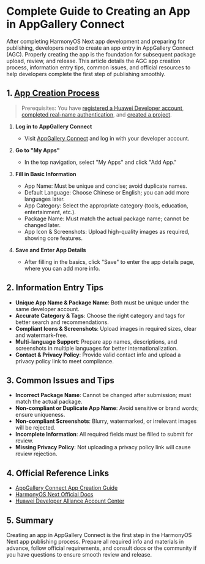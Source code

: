 # Complete Guide to Creating an App in AppGallery Connect

After completing HarmonyOS Next app development and preparing for publishing, developers need to create an app entry in AppGallery Connect (AGC). Properly creating the app is the foundation for subsequent package upload, review, and release. This article details the AGC app creation process, information entry tips, common issues, and official resources to help developers complete the first step of publishing smoothly.

## 1. [App Creation Process](https://developer.huawei.com/consumer/cn/doc/app/agc-help-createharmonyapp-0000001945392297)

> Prerequisites: You have [registered a Huawei Developer account](https://developer.huawei.com/consumer/cn/doc/start/registration-and-verification-0000001053628148), [completed real-name authentication](https://developer.huawei.com/consumer/cn/doc/start/itrna-0000001076878172), and [created a project](https://developer.huawei.com/consumer/cn/doc/app/agc-help-createproject-0000001100334664).

1. **Log in to AppGallery Connect**
   - Visit [AppGallery Connect](https://developer.huawei.com/consumer/cn/service/josp/agc/index.html) and log in with your developer account.

2. **Go to "My Apps"**
   - In the top navigation, select "My Apps" and click "Add App."

3. **Fill in Basic Information**
   - App Name: Must be unique and concise; avoid duplicate names.
   - Default Language: Choose Chinese or English; you can add more languages later.
   - App Category: Select the appropriate category (tools, education, entertainment, etc.).
   - Package Name: Must match the actual package name; cannot be changed later.
   - App Icon & Screenshots: Upload high-quality images as required, showing core features.

4. **Save and Enter App Details**
   - After filling in the basics, click "Save" to enter the app details page, where you can add more info.

## 2. Information Entry Tips

- **Unique App Name & Package Name**: Both must be unique under the same developer account.
- **Accurate Category & Tags**: Choose the right category and tags for better search and recommendations.
- **Compliant Icons & Screenshots**: Upload images in required sizes, clear and watermark-free.
- **Multi-language Support**: Prepare app names, descriptions, and screenshots in multiple languages for better internationalization.
- **Contact & Privacy Policy**: Provide valid contact info and upload a privacy policy link to meet compliance.

## 3. Common Issues and Tips

- **Incorrect Package Name**: Cannot be changed after submission; must match the actual package.
- **Non-compliant or Duplicate App Name**: Avoid sensitive or brand words; ensure uniqueness.
- **Non-compliant Screenshots**: Blurry, watermarked, or irrelevant images will be rejected.
- **Incomplete Information**: All required fields must be filled to submit for review.
- **Missing Privacy Policy**: Not uploading a privacy policy link will cause review rejection.

## 4. Official Reference Links

- [AppGallery Connect App Creation Guide](https://developer.huawei.com/consumer/cn/doc/app/agc-help-createharmonyapp-0000001945392297)
- [HarmonyOS Next Official Docs](https://developer.huawei.com/consumer/cn/doc/)
- [Huawei Developer Alliance Account Center](https://developer.huawei.com/consumer/cn/)

## 5. Summary

Creating an app in AppGallery Connect is the first step in the HarmonyOS Next app publishing process. Prepare all required info and materials in advance, follow official requirements, and consult docs or the community if you have questions to ensure smooth review and release. 